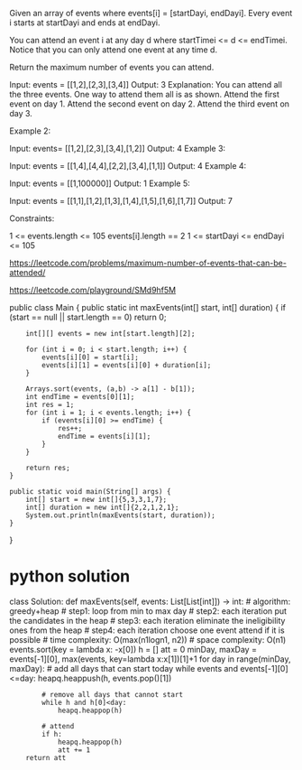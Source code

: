 
Given an array of events where events[i] = [startDayi, endDayi]. Every event i starts at startDayi and ends at endDayi.

You can attend an event i at any day d where startTimei <= d <= endTimei. Notice that you can only attend one event at any time d.

Return the maximum number of events you can attend.


Input: events = [[1,2],[2,3],[3,4]]
Output: 3
Explanation: You can attend all the three events.
One way to attend them all is as shown.
Attend the first event on day 1.
Attend the second event on day 2.
Attend the third event on day 3.


Example 2:

Input: events= [[1,2],[2,3],[3,4],[1,2]]
Output: 4
Example 3:

Input: events = [[1,4],[4,4],[2,2],[3,4],[1,1]]
Output: 4
Example 4:

Input: events = [[1,100000]]
Output: 1
Example 5:

Input: events = [[1,1],[1,2],[1,3],[1,4],[1,5],[1,6],[1,7]]
Output: 7
 

Constraints:

1 <= events.length <= 105
events[i].length == 2
1 <= startDayi <= endDayi <= 105




https://leetcode.com/problems/maximum-number-of-events-that-can-be-attended/



https://leetcode.com/playground/SMd9hf5M


public class Main {
    public static int maxEvents(int[] start, int[] duration) {
        if (start == null || start.length == 0) return 0;
        
        int[][] events = new int[start.length][2];
        
        for (int i = 0; i < start.length; i++) {
            events[i][0] = start[i];
            events[i][1] = events[i][0] + duration[i];
        }
        
        Arrays.sort(events, (a,b) -> a[1] - b[1]);
        int endTime = events[0][1];
        int res = 1;
        for (int i = 1; i < events.length; i++) {
            if (events[i][0] >= endTime) {
                res++;
                endTime = events[i][1];
            }
        }
        
        return res;
    }
    
    public static void main(String[] args) {
        int[] start = new int[]{5,3,3,1,7};
        int[] duration = new int[]{2,2,1,2,1};
        System.out.println(maxEvents(start, duration));
    }
}




# python solution 

class Solution:
    def maxEvents(self, events: List[List[int]]) -> int:
        # algorithm: greedy+heap
        # step1: loop from min to max day
        # step2: each iteration put the candidates in the heap
        # step3: each iteration eliminate the ineligibility ones from the heap
        # step4: each iteration choose one event attend if it is possible
        # time complexity: O(max(n1logn1, n2))
        # space complexity: O(n1)
        events.sort(key = lambda x: -x[0])
        h = []
        att = 0
        minDay, maxDay = events[-1][0], max(events, key=lambda x:x[1])[1]+1
        for day in range(minDay, maxDay):
            # add all days that can start today
            while events and events[-1][0]<=day:
                heapq.heappush(h, events.pop()[1])
            
            # remove all days that cannot start
            while h and h[0]<day:
                heapq.heappop(h)
            
            # attend
            if h:
                heapq.heappop(h)
                att += 1            
        return att
        
      
